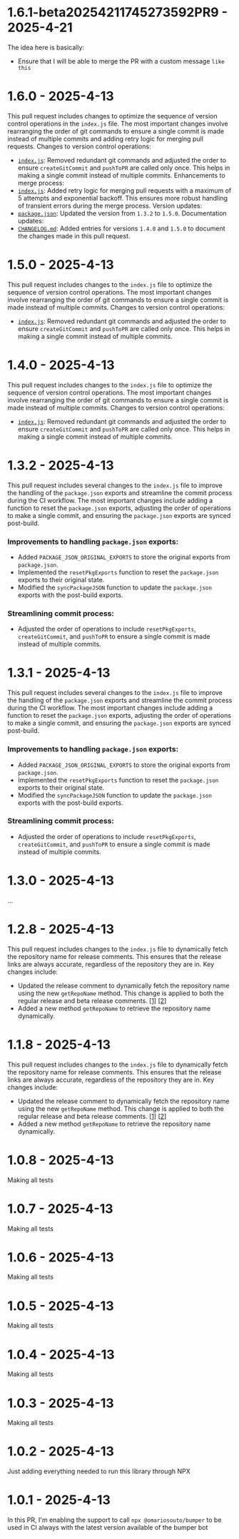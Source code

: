 # 1.6.1-beta20254211745273592PR9 - 2025-4-21

The idea here is basically:
- Ensure that I will be able to merge the PR with a custom message `like this`


# 1.6.0 - 2025-4-13

This pull request includes changes to optimize the sequence of version control operations in the `index.js` file. The most important changes involve rearranging the order of git commands to ensure a single commit is made instead of multiple commits and adding retry logic for merging pull requests.
Changes to version control operations:
* [`index.js`](diffhunk://#diff-e727e4bdf3657fd1d798edcd6b099d6e092f8573cba266154583a746bba0f346L68-R74): Removed redundant git commands and adjusted the order to ensure `createGitCommit` and `pushToPR` are called only once. This helps in making a single commit instead of multiple commits.
Enhancements to merge process:
* [`index.js`](diffhunk://#diff-e727e4bdf3657fd1d798edcd6b099d6e092f8573cba266154583a746bba0f346R161-R193): Added retry logic for merging pull requests with a maximum of 5 attempts and exponential backoff. This ensures more robust handling of transient errors during the merge process.
Version updates:
* [`package.json`](diffhunk://#diff-7ae45ad102eab3b6d7e7896acd08c427a9b25b346470d7bc6507b6481575d519L3-R3): Updated the version from `1.3.2` to `1.5.0`.
Documentation updates:
* [`CHANGELOG.md`](diffhunk://#diff-06572a96a58dc510037d5efa622f9bec8519bc1beab13c9f251e97e657a9d4edR1-R14): Added entries for versions `1.4.0` and `1.5.0` to document the changes made in this pull request.


# 1.5.0 - 2025-4-13

This pull request includes changes to the `index.js` file to optimize the sequence of version control operations. The most important changes involve rearranging the order of git commands to ensure a single commit is made instead of multiple commits.
Changes to version control operations:
* [`index.js`](diffhunk://#diff-e727e4bdf3657fd1d798edcd6b099d6e092f8573cba266154583a746bba0f346L68-R74): Removed redundant git commands and adjusted the order to ensure `createGitCommit` and `pushToPR` are called only once. This helps in making a single commit instead of multiple commits.


# 1.4.0 - 2025-4-13

This pull request includes changes to the `index.js` file to optimize the sequence of version control operations. The most important changes involve rearranging the order of git commands to ensure a single commit is made instead of multiple commits.
Changes to version control operations:
* [`index.js`](diffhunk://#diff-e727e4bdf3657fd1d798edcd6b099d6e092f8573cba266154583a746bba0f346L68-R74): Removed redundant git commands and adjusted the order to ensure `createGitCommit` and `pushToPR` are called only once. This helps in making a single commit instead of multiple commits.


# 1.3.2 - 2025-4-13

This pull request includes several changes to the `index.js` file to improve the handling of the `package.json` exports and streamline the commit process during the CI workflow. The most important changes include adding a function to reset the `package.json` exports, adjusting the order of operations to make a single commit, and ensuring the `package.json` exports are synced post-build.
### Improvements to handling `package.json` exports:
* Added `PACKAGE_JSON_ORIGINAL_EXPORTS` to store the original exports from `package.json`.
* Implemented the `resetPkgExports` function to reset the `package.json` exports to their original state.
* Modified the `syncPackageJSON` function to update the `package.json` exports with the post-build exports.
### Streamlining commit process:
* Adjusted the order of operations to include `resetPkgExports`, `createGitCommit`, and `pushToPR` to ensure a single commit is made instead of multiple commits.


# 1.3.1 - 2025-4-13

This pull request includes several changes to the `index.js` file to improve the handling of the `package.json` exports and streamline the commit process during the CI workflow. The most important changes include adding a function to reset the `package.json` exports, adjusting the order of operations to make a single commit, and ensuring the `package.json` exports are synced post-build.
### Improvements to handling `package.json` exports:
* Added `PACKAGE_JSON_ORIGINAL_EXPORTS` to store the original exports from `package.json`.
* Implemented the `resetPkgExports` function to reset the `package.json` exports to their original state.
* Modified the `syncPackageJSON` function to update the `package.json` exports with the post-build exports.
### Streamlining commit process:
* Adjusted the order of operations to include `resetPkgExports`, `createGitCommit`, and `pushToPR` to ensure a single commit is made instead of multiple commits.


# 1.3.0 - 2025-4-13

...


# 1.2.8 - 2025-4-13

This pull request includes changes to the `index.js` file to dynamically fetch the repository name for release comments. This ensures that the release links are always accurate, regardless of the repository they are in.
Key changes include:
* Updated the release comment to dynamically fetch the repository name using the new `getRepoName` method. This change is applied to both the regular release and beta release comments. [[1]](diffhunk://#diff-e727e4bdf3657fd1d798edcd6b099d6e092f8573cba266154583a746bba0f346L77-R77) [[2]](diffhunk://#diff-e727e4bdf3657fd1d798edcd6b099d6e092f8573cba266154583a746bba0f346L106-R106)
* Added a new method `getRepoName` to retrieve the repository name dynamically.


# 1.1.8 - 2025-4-13

This pull request includes changes to the `index.js` file to dynamically fetch the repository name for release comments. This ensures that the release links are always accurate, regardless of the repository they are in.
Key changes include:
* Updated the release comment to dynamically fetch the repository name using the new `getRepoName` method. This change is applied to both the regular release and beta release comments. [[1]](diffhunk://#diff-e727e4bdf3657fd1d798edcd6b099d6e092f8573cba266154583a746bba0f346L77-R77) [[2]](diffhunk://#diff-e727e4bdf3657fd1d798edcd6b099d6e092f8573cba266154583a746bba0f346L106-R106)
* Added a new method `getRepoName` to retrieve the repository name dynamically.


# 1.0.8 - 2025-4-13

Making all tests


# 1.0.7 - 2025-4-13

Making all tests


# 1.0.6 - 2025-4-13

Making all tests


# 1.0.5 - 2025-4-13

Making all tests


# 1.0.4 - 2025-4-13

Making all tests


# 1.0.3 - 2025-4-13

Making all tests


# 1.0.2 - 2025-4-13

Just adding everything needed to run this library through NPX


# 1.0.1 - 2025-4-13

In this PR, I'm enabling the support to call `npx @omariosouto/bumper` to be used in CI always with the latest version available of the bumper bot


